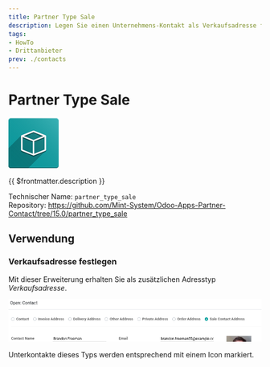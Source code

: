 ```yaml
---
title: Partner Type Sale
description: Legen Sie einen Unternehmens-Kontakt als Verkaufsadresse fest.
tags:
- HowTo
- Drittanbieter
prev: ./contacts
---
```

# Partner Type Sale
![icon_oms_box](attachments/icon_oms_box.png)

{{ $frontmatter.description }}

Technischer Name: `partner_type_sale`\
Repository: <https://github.com/Mint-System/Odoo-Apps-Partner-Contact/tree/15.0/partner_type_sale>

## Verwendung

### Verkaufsadresse festlegen

Mit dieser Erweiterung erhalten Sie als zusätzlichen Adresstyp *Verkaufsadresse*.

![](attachments/Partner%20Type%20Sale.png)

Unterkontakte dieses Typs werden entsprechend mit einem Icon markiert.

